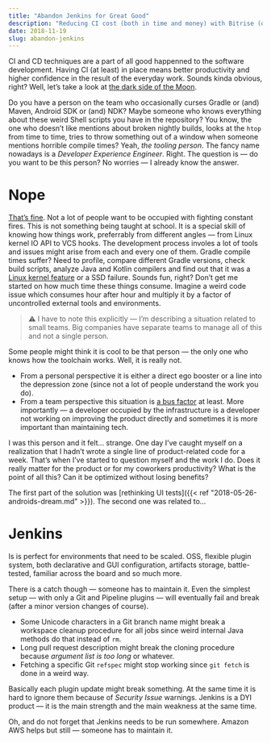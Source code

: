 ```yaml
---
title: "Abandon Jenkins for Great Good"
description: "Reducing CI cost (both in time and money) with Bitrise (or anything)."
date: 2018-11-19
slug: abandon-jenkins
---
```


CI and CD techniques are a part of all good happenned to the software development.
Having CI (at least) in place means better productivity and higher confidence
in the result of the everyday work. Sounds kinda obvious, right?
Well, let’s take a look at
[the dark side of the Moon](https://en.wikipedia.org/wiki/The_Dark_Side_of_the_Moon).

Do you have a person on the team who occasionally curses Gradle or (and) Maven,
Android SDK or (and) NDK? Maybe someone who knows everything about
these weird Shell scripts you have in the repository? You know, the one
who doesn’t like mentions about broken nightly builds, looks at the `htop`
from time to time, tries to throw something out of a window when
someone mentions horrible compile times? Yeah, _the tooling person_. The fancy name nowadays
is a _Developer Experience Engineer_. Right. The question is — do you want to be
this person? No worries — I already know the answer.

# Nope

[That’s fine](https://en.wikipedia.org/wiki/Gunshow_(webcomic)#%22This_is_Fine%22).
Not a lot of people want to be occupied with fighting constant fires.
This is not something being taught at school. It is a special skill of knowing
how things work, preferrably from different angles — from Linux kernel IO API
to VCS hooks. The development process involes a lot of tools and issues
might arise from each and every one of them. Gradle compile times suffer?
Need to profile, compare different Gradle versions, check build scripts,
analyze Java and Kotlin compilers and find out that it was
a [Linux kernel feature](https://lkml.org/lkml/2018/11/19/37) or a SSD failure.
Sounds fun, right? Don’t get me started on how much time these things consume.
Imagine a weird code issue which consumes hour after hour and multiply
it by a factor of uncontrolled external tools and environments.

> :warning: I have to note this explicitly — I’m describing a situation related to small teams.
> Big companies have separate teams to manage all of this and not a single person.

Some people might think it is cool to be that person — the only one who knows
how the toolchain works. Well, it is really not.

* From a personal perspective it is either a direct ego booster or
  a line into the depression zone (since not a lot of people understand
  the work you do).
* From a team perspective this situation is
  [a bus factor](https://en.wikipedia.org/wiki/Bus_factor) at least.
  More importantly — a developer occupied by the infrastructure
  is a developer not working on improving the product directly and
  sometimes it is more important than maintaining tech.

I was this person and it felt... strange. One day I’ve caught myself
on a realization that I hadn’t wrote a single line of product-related code
for a week. That’s when I’ve started to question myself and the work I do.
Does it really matter for the product or for my coworkers productivity?
What is the point of all this? Can it be optimized without losing benefits?

The first part of the solution was
[rethinking UI tests]({{< ref "2018-05-26-androids-dream.md" >}}).
The second one was related to...

# Jenkins

Is is perfect for environments that need to be scaled. OSS, flexible
plugin system, both declarative and GUI configuration, artifacts storage,
battle-tested, familiar across the board and so much more.

There is a catch though — someone has to maintain it. Even the simplest
setup — with only a Git and Pipeline plugins — will eventually fail and break
(after a minor version changes of course).

* Some Unicode characters in a Git branch name might break a workspace cleanup
  procedure for all jobs since weird internal Java methods do that instead
  of `rm`.
* Long pull request description might break the cloning procedure because
  _argument list is too long_ or whatever.
* Fetching a specific Git `refspec` might stop working since `git fetch`
  is done in a weird way.

Basically each plugin update might break something. At the same time
it is hard to ignore them because of _Security Issue_ warnings.
Jenkins is a DYI product — it is the main strength and the main weakness
at the same time.

Oh, and do not forget that Jenkins needs to be run somewhere.
Amazon AWS helps but still — someone has to maintain it.

